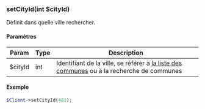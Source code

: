 ### setCityId(int $cityId)

Définit dans quelle ville rechercher.

#### Paramètres

| Param | Type | Description |
| --- | --- | --- |
| $cityId | int | Identifiant de la ville, se référer à [la liste des communes](api/communes.md) ou à la recherche de communes |

#### Exemple 

```php
$Client->setCityId(481);
```
